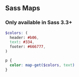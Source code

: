 ## Sass Maps

### Only available in Sass 3.3+

```scss
$colors: (
  header: #b06,
  text: #334,
  footer: #666777,
)

p {
  color: map-get($colors, text)
}
```
